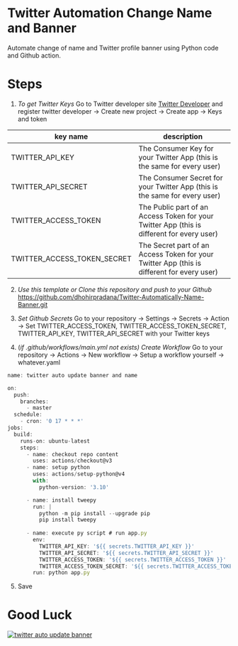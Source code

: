 # Twitter Automation Change Name and Banner

Automate change of name and Twitter profile banner using Python code and Github action.

# Steps
1. *To get Twitter Keys*
Go to Twitter developer site [Twitter Developer](https://developer.twitter.com "Twitter Developer") and register twitter developer -> Create new project -> Create app -> Keys and token

|key name|description|
|--------|--------------|
|TWITTER\_API\_KEY|The Consumer Key for your Twitter App (this is the same for every user)|
|TWITTER\_API\_SECRET|The Consumer Secret for your Twitter App (this is the same for every user)|
|TWITTER\_ACCESS\_TOKEN|The Public part of an Access Token for your Twitter App (this is different for every user)|
|TWITTER\_ACCESS\_TOKEN\_SECRET|The Secret part of an Access Token for your Twitter App (this is different for every user)|

2. *Use this template or Clone this repository and push to your Github*
https://github.com/dhohirpradana/Twitter-Automatically-Name-Banner.git

3. *Set Github Secrets*
Go to your repository -> Settings -> Secrets -> Action -> Set TWITTER_ACCESS_TOKEN, TWITTER_ACCESS_TOKEN_SECRET, TWITTER_API_KEY, TWITTER_API_SECRET with your Twitter keys

4. (*if .github/workflows/main.yml not exists)* *Create Workflow*
Go to your repository -> Actions -> New workflow -> Setup a workflow yourself -> whatever.yaml

```javascript
name: twitter auto update banner and name

on:
  push:
    branches:
      - master
  schedule:
    - cron: '0 17 * * *'
jobs:
  build:
    runs-on: ubuntu-latest
    steps:
      - name: checkout repo content
        uses: actions/checkout@v3
      - name: setup python
        uses: actions/setup-python@v4
        with:
          python-version: '3.10'

      - name: install tweepy
        run: |
          python -m pip install --upgrade pip
          pip install tweepy
          
      - name: execute py script # run app.py
        env:
          TWITTER_API_KEY: '${{ secrets.TWITTER_API_KEY }}'
          TWITTER_API_SECRET: '${{ secrets.TWITTER_API_SECRET }}'
          TWITTER_ACCESS_TOKEN: '${{ secrets.TWITTER_ACCESS_TOKEN }}'
          TWITTER_ACCESS_TOKEN_SECRET: '${{ secrets.TWITTER_ACCESS_TOKEN_SECRET }}'
        run: python app.py
```

5. Save

# Good Luck

[![twitter auto update banner](https://github.com/dhohirpradana/twitter-banner/actions/workflows/main.yml/badge.svg)](https://github.com/dhohirpradana/twitter-banner/actions/workflows/main.yml)
